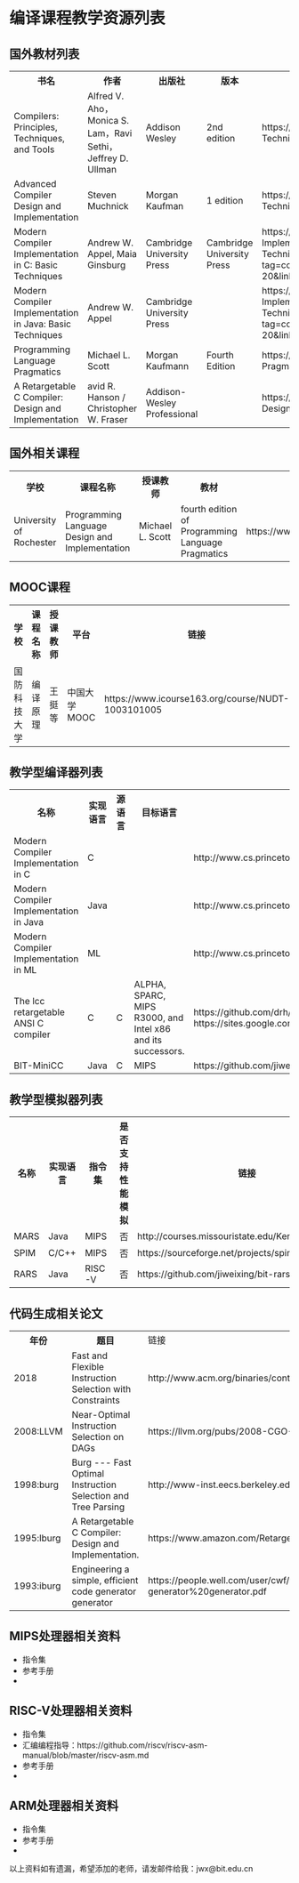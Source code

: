 <H1>编译课程教学资源列表</H1>

<H2>国外教材列表</H2>
<TABLE>
  <TR> <TH>书名         <TH>作者      <TH>出版社     <TH>版本    <TH>链接
  <TR>  <TD>Compilers: Principles, Techniques, and Tools   
        <TD>Alfred V. Aho，Monica S. Lam，Ravi Sethi，Jeffrey D. Ullman      
        <TD>Addison Wesley        
        <TD>2nd edition     
        <TD>https://www.amazon.com/Compilers-Principles-Techniques-Tools-2nd/dp/0321486811
  <TR>  <TD>Advanced Compiler Design and Implementation
        <TD>Steven Muchnick
        <TD>Morgan Kaufman
        <TD>1 edition
        <TD>https://www.amazon.com/Compilers-Principles-Techniques-Tools-2nd/dp/0321486811
  <TR>  <TD>Modern Compiler Implementation in C: Basic Techniques
        <TD>Andrew W. Appel,  Maia Ginsburg
        <TD>Cambridge University Press
        <TD>Cambridge University Press
        <TD>https://www.amazon.com/Modern-Compiler-Implementation-Basic-Techniques/dp/0521586534/ref=as_sl_pc_tf_til?tag=compilerbooks-20&linkCode=w00&linkId=&creativeASIN=0521586534
  <TR>  <TD>Modern Compiler Implementation in Java: Basic Techniques
        <TD>Andrew W. Appel
        <TD>Cambridge University Press
        <TD>
        <TD>https://www.amazon.com/Modern-Compiler-Implementation-Java-Techniques/dp/0521586542/ref=as_sl_pc_tf_til?tag=compilerbooks-20&linkCode=w00&linkId=&creativeASIN=0521586542
  <TR>  <TD>Programming Language Pragmatics
        <TD>Michael L. Scott
        <TD>Morgan Kaufmann
        <TD>Fourth Edition
        <TD>https://www.amazon.com/Programming-Language-Pragmatics-Michael-Scott/dp/0124104096
  <TR>  <TD> A Retargetable C Compiler: Design and Implementation
        <TD>avid R. Hanson / Christopher W. Fraser 
        <TD>Addison-Wesley Professional
        <TD>
        <TD>https://www.amazon.com/Retargetable-Compiler-Design-Implementation/dp/0805316701
</TABLE>


<H2>国外相关课程</H2>
<TABLE>
  <TR> <TH>学校         <TH>课程名称    <TH>授课教师   <TH>教材  <TH>链接
  <TR> 
        <TD>University of Rochester 
        <TD>Programming Language Design and Implementation
        <TD>Michael L. Scott     
        <TD>fourth edition of Programming Language Pragmatics    
        <TD>https://www.cs.rochester.edu/courses/254/fall2017/resources.shtml
</TABLE>
    
<H2>MOOC课程</H2>
<TABLE>
  <TR> <TH>学校         <TH>课程名称    <TH>授课教师   <TH>平台  <TH>链接
  <TR> 
        <TD>国防科技大学 
        <TD>编译原理
        <TD>王挺等     
        <TD>中国大学MOOC    
        <TD>https://www.icourse163.org/course/NUDT-1003101005
</TABLE>

<H2>教学型编译器列表</H2>
<TABLE>
  <TR> <TH>名称         <TH>实现语言    <TH>源语言   <TH>目标语言  <TH>链接
  <TR> <TD>Modern Compiler Implementation in C        <TD>C     <TD>     <TD>    <TD>http://www.cs.princeton.edu/~appel/modern/c/project.html
  <TR> <TD>Modern Compiler Implementation in Java     <TD>Java  <TD> <TD>  <TD>http://www.cs.princeton.edu/~appel/modern/java/
  <TR> <TD>Modern Compiler Implementation in ML <TD>ML  <TD> <TD>  <TD>http://www.cs.princeton.edu/~appel/modern/ml/
  <TR> <TD>The lcc retargetable ANSI C compiler      <TD>C   <TD>C <TD>ALPHA, SPARC, MIPS R3000, and Intel x86 and its successors. <TD>https://github.com/drh/lcc , https://sites.google.com/site/lccretargetablecompiler/
  <TR> <TD>BIT-MiniCC   <TD>Java      <TD>C         <TD>MIPS     <TD>https://github.com/jiweixing/bit-minic-compiler
    
</TABLE>
    
<P>
<H2>教学型模拟器列表</H2>
<TABLE>
  <TR> <TH>名称         <TH>实现语言    <TH>指令集   <TH>是否支持性能模拟  <TH>链接
  <TR> <TD>MARS         <TD>Java       <TD>MIPS    <TD>否                <TD>http://courses.missouristate.edu/KenVollmar/MARS/
  <TR> <TD>SPIM         <TD>C/C++      <TD>MIPS    <TD>否                <TD>https://sourceforge.net/projects/spimsimulator/files/
  <TR> <TD>RARS         <TD>Java       <TD>RISC-V  <TD>否                <TD>https://github.com/jiweixing/bit-rars
</TABLE>

<P>
<H2>代码生成相关论文</H2>
<TABLE>
  <TR>  <TH>年份        <TH>题目                                                          <TD>链接
  <TR>  <TD>2018        <TD>Fast and Flexible Instruction Selection with Constraints     <TD>http://www.acm.org/binaries/content/assets/src/2018/patrick-thier.pdf
  <TR>  <TD>2008:LLVM   <TD>Near-Optimal Instruction Selection on DAGs                   <TD>https://llvm.org/pubs/2008-CGO-DagISel.pdf
  <TR>  <TD>1998:burg   <TD>Burg --- Fast Optimal Instruction Selection and Tree Parsing <TD>http://www-inst.eecs.berkeley.edu/~graham/papers/burg-doc.ps 
  <TR>  <TD>1995:lburg  <TD>A Retargetable C Compiler: Design and Implementation.        <TD>https://www.amazon.com/Retargetable-Compiler-Design-Implementation/dp/0805316701
  <TR>  <TD>1993:iburg  <TD>Engineering a simple, efficient code generator generator     <TD>https://people.well.com/user/cwf/pro/Fraser,%20Hanson,%20and%20Proebsting.%20Engineering%20a%20simple,%20efficient%20code-generator%20generator.pdf
</TABLE>

<P>
  <H2>MIPS处理器相关资料</H2>
  <UL>
    <LI>指令集
    <LI>参考手册
    <LI>
  </UL>

 <H2>RISC-V处理器相关资料</H2>
  <UL>
    <LI>指令集
    <LI>汇编编程指导：https://github.com/riscv/riscv-asm-manual/blob/master/riscv-asm.md
    <LI>参考手册
    <LI>
  </UL>

 <H2>ARM处理器相关资料</H2>
  <UL>
    <LI>指令集
    <LI>参考手册
    <LI>
  </UL>

<P>
<P>以上资料如有遗漏，希望添加的老师，请发邮件给我：jwx@bit.edu.cn
